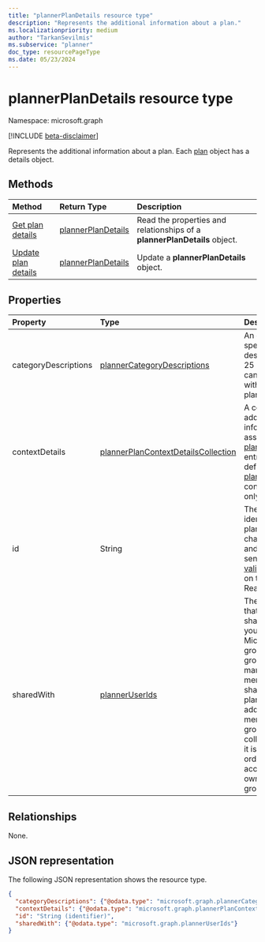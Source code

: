 ```yaml
---
title: "plannerPlanDetails resource type"
description: "Represents the additional information about a plan."
ms.localizationpriority: medium
author: "TarkanSevilmis"
ms.subservice: "planner"
doc_type: resourcePageType
ms.date: 05/23/2024
---
```


# plannerPlanDetails resource type

Namespace: microsoft.graph

[!INCLUDE [beta-disclaimer](../../includes/beta-disclaimer.md)]

Represents the additional information about a plan. Each [plan](plannerplan.md) object has a details object.

## Methods

| Method		   | Return Type	|Description|
|:---------------|:--------|:----------|
|[Get plan details](../api/plannerplandetails-get.md) | [plannerPlanDetails](plannerplandetails.md) |Read the properties and relationships of a **plannerPlanDetails** object.|
|[Update plan details](../api/plannerplandetails-update.md) | [plannerPlanDetails](plannerplandetails.md)	|Update a **plannerPlanDetails** object. |

## Properties
| Property	   | Type	|Description|
|:---------------|:--------|:----------|
|categoryDescriptions|[plannerCategoryDescriptions](plannercategorydescriptions.md)|An object that specifies the descriptions of the 25 categories that can be associated with tasks in the plan.|
|contextDetails|[plannerPlanContextDetailsCollection](plannerplancontextdetailscollection.md)|A collection of additional information associated with [plannerPlanContext](plannerplancontext.md) entries that are defined for the [plannerPlan](plannerplan.md) container. Read-only.|
|id|String|The unique identifier for the plan details. It's 28 characters long and case-sensitive. [Format validation](tasks-identifiers-disclaimer.md) is done on the service. Read-only.|
|sharedWith|[plannerUserIds](planneruserids.md)|The set of user IDs that this plan is shared with. If you're using Microsoft 365 groups, use the groups API to manage group membership to share the [group's](group.md) plan. You can also add existing members of the group to this collection, although it isn't required in order for them to access the plan owned by the group. |

## Relationships
None.

## JSON representation
The following JSON representation shows the resource type.

<!-- {
  "blockType": "resource",
  "optionalProperties": [

  ],
  "@odata.type": "microsoft.graph.plannerPlanDetails"
}-->

```json
{
  "categoryDescriptions": {"@odata.type": "microsoft.graph.plannerCategoryDescriptions"},
  "contextDetails": {"@odata.type": "microsoft.graph.plannerPlanContextDetailsCollection"},
  "id": "String (identifier)",
  "sharedWith": {"@odata.type": "microsoft.graph.plannerUserIds"}
}
```

<!-- uuid: 8fcb5dbc-d5aa-4681-8e31-b001d5168d79
2015-10-25 14:57:30 UTC -->
<!--
{
  "type": "#page.annotation",
  "description": "plannerPlanDetails resource",
  "keywords": "",
  "section": "documentation",
  "tocPath": "",
  "suppressions": []
}
-->


